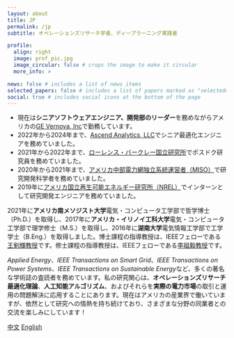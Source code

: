 ```yaml
---
layout: about
title: JP
permalink: /jp
subtitle: オペレーションズリサーチ学者、ディープラーニング実践者

profile:
  align: right
  image: prof_pic.jpg
  image_circular: false # crops the image to make it circular
  more_info: >

news: false # includes a list of news items
selected_papers: false # includes a list of papers marked as "selected={true}"
social: true # includes social icons at the bottom of the page
---
```


- 現在は**シニアソフトウェアエンジニア、開発部のリーダー**を務めながらアメリカの[GE Vernova, Inc](https://www.gevernova.com/software/products/gridos/energy-markets-software)で勤務しています。
- 2022年から2024年まで、[Ascend Analytics, LLC](https://www.ascendanalytics.com/)でシニア最適化エンジニアを務めていました。
- 2021年から2022年まで、[ローレンス・バークレー国立研究所](https://emp.lbl.gov/)でポスドク研究員を務めていました。
- 2020年から2021年まで、[アメリカ中部電力網独立系統運営者（MISO）](https://www.misoenergy.org/)で研究開発科学者を務めていました。
- 2019年に[アメリカ国立再生可能エネルギー研究所（NREL）](https://www.nrel.gov/grid/)でインターンとして研究開発エンジニアを務めていました。

2021年に**アメリカ南メソジスト大学**電気・コンピュータ工学部で哲学博士（Ph.D.）を取得し、2017年に**アメリカ・イリノイ工科大学**電気・コンピュータ工学部で理学修士（M.S.）を取得し、2016年に**湖南大学**電気情報工学部で工学学士（B.Eng.）を取得しました。博士課程の指導教授は、IEEEフェローである[王剣輝教授](https://sites.google.com/site/eejhwang/)です。修士課程の指導教授は、IEEEフェローである[李祖毅教授](https://person.zju.edu.cn/lizuyi)です。

*Applied Energy*、*IEEE Transactions on Smart Grid*、*IEEE Transactions on Power Systems*、*IEEE Transactions on Sustainable Energy*など、多くの著名な学術誌の査読者を務めています。私の研究関心は、**オペレーションズリサーチ最適化理論**、**人工知能アルゴリズム**、およびそれらを**実際の電力市場**の取引と運用の問題解決に応用することにあります。現在はアメリカの産業界で働いていますが、依然として研究への情熱を持ち続けており、さまざまな分野の同業者との交流を楽しみにしています！

<div class="button-row">
  <a href="zh" class="fancy-button">中文</a>
  <a href="/" class="fancy-button">English</a>
</div>

<br/>
